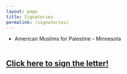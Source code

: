 ```yaml
---
layout: page
title: Signatories
permalink: /signatories/
---
```


- American Muslims for Palestine - Minnesota
<br/><br/>
## [Click here to sign the letter!](https://forms.gle/tHgMV44jnT69SfnY6 "Google Form to Support Minnesotans for Human Rights")